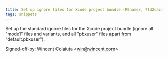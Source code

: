 ```yaml
---
title: Set up ignore files for Xcode project bundle (REnamer, 7fd2cac)
tags: snippets
---
```


Set up the standard ignore files for the Xcode project bundle (ignore all "mode1" files and variants, and all "pbxuser" files apart from "default.pbxuser").

Signed-off-by: Wincent Colaiuta &lt;win@wincent.com&gt;
